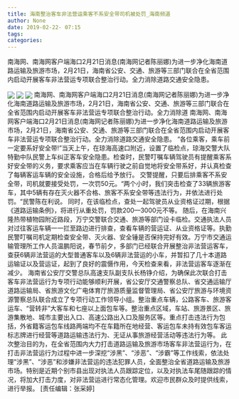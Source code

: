 ```yaml
---
title: 海南整治客车非法营运乘客不系安全带司机被处罚_海南频道
author: None
date: 2019-02-22- 07:15
tags: 
categories: 
---
```

南海网、南海网客户端海口2月21日消息(南海网记者陈丽娜)为进一步净化海南道路运输及旅游市场，2月21日，海南省公安、交通、旅游等三部门联合在全省范围内启动开展客车非法营运专项联合整治行动。全力消除道路交通安全隐患。
<!-- more -->
                
<img align="center" border="0" src="http://p2.ifengimg.com/fck/2019_08/d6086588e203ebd_w600_h450.jpg" />
                
<img align="center" border="0" src="http://p0.ifengimg.com/fck/2019_08/fb83232dd074957_w600_h450.jpg" />
            
<img align="center" border="0" src="http://p2.ifengimg.com/a/2016/0810/204c433878d5cf9size1_w16_h16.png" />
南海网、南海网客户端海口2月21日消息(南海网记者陈丽娜)为进一步净化海南道路运输及旅游市场，2月21日，海南省公安、交通、旅游等三部门联合在全省范围内启动开展客车非法营运专项联合整治行动。全力消除道
南海网、南海网客户端海口2月21日消息(南海网记者陈丽娜)为进一步净化海南道路运输及旅游市场，2月21日，海南省公安、交通、旅游等三部门联合在全省范围内启动开展客车非法营运专项联合整治行动。全力消除道路交通安全隐患。
“各位乘客，乘车前一定要系好安全带!”当天上午，在琼海高速口附近，设置了临检点，琼海交警大队特勤中队民警上车纠正客车安全隐患。检查时，民警叮嘱车辆驾驶员有提醒乘客系好安全带的义务，要求乘客应当在车辆行驶之前自觉地将安全带系好，并认真检查了每辆客运车辆的安全设施，合格后给予放行。
交警提醒，只要后排乘客不系安全带，司机就要接受处罚，一次罚50元。“两个小时，我们突击检查了33辆旅游客车，其中5辆有存在灭火器不合格、旅客不系安全带等违法行为，并依法进行处罚。“民警陈在利说。
同时，在该临检点，查处一起驾驶员从业资格证过期，根据《道路运输条例》，将进行从重处罚，罚款200—3000元不等。
随后，在海南兴隆热带植物园附近路段，万宁交警联合交通、旅游等部门设卡临检。交通执法人员对过往客运车辆一一拦至路边进行排查，查看车辆的营运证、从业资格证等。执勤民警叮嘱司机定期检查安全带、灭火器、安全锤是否保持完好有效。万宁市交通运输管理所工作人员温鹏阳说，春节前夕，多部门已经联合开展整治非法营运客车，查获6辆非法营运的大型普通客车以及6辆非法营运的小车，并暂扣了几十本道路运输证以及营运证，起到了良好的震慑作用，今天检查来看，非法营运客车逐渐在减少。
海南省公安厅交警总队高速支队副支队长杨铮介绍，为确保此次联合打击客车非法营运行为专项行动能够顺利开展，省公安厅交通警察总队、省交通运输厅道路运输局、省旅游文化广电体育厅旅游质量监督管理局、省公安厅旅游与环境资源警察总队联合成立了专项行动工作领导小组。整治重点车辆，公路客车、旅游客运车、“营转非”大客车和七座以上面包车等。整治重点区域，车站、旅游景区、旅游集散地、城市主要出入口、高速公路出入口及服务区等。重点打击违法行为包括，外省籍客运包车线路两端均不在车籍所在地经营、客运包车未持有效包车客运标志牌进行经营等道路运输违法行为、无证从事旅游经营活动等违法行为等。
此次整治目的为，在全省范围内大力打击道路运输及旅游市场客车非法营运行为，在打击非法营运行为过程中进一步深挖“涉黑”、“涉恶”、“涉霸”等工作线索，依法处理“涉黑”、“涉恶”和涉嫌非法营运的违法犯罪人员，全面整治全省道路运输及旅游市场。特别是近期个别市县出现对执法人员跟踪定位，以及对执法车尾随跟踪的情况，将加大打击力度，对非法营运进行常态化管理。欢迎市民群众及时提供线索，进行举报。
[责任编辑：张采婷]
            
